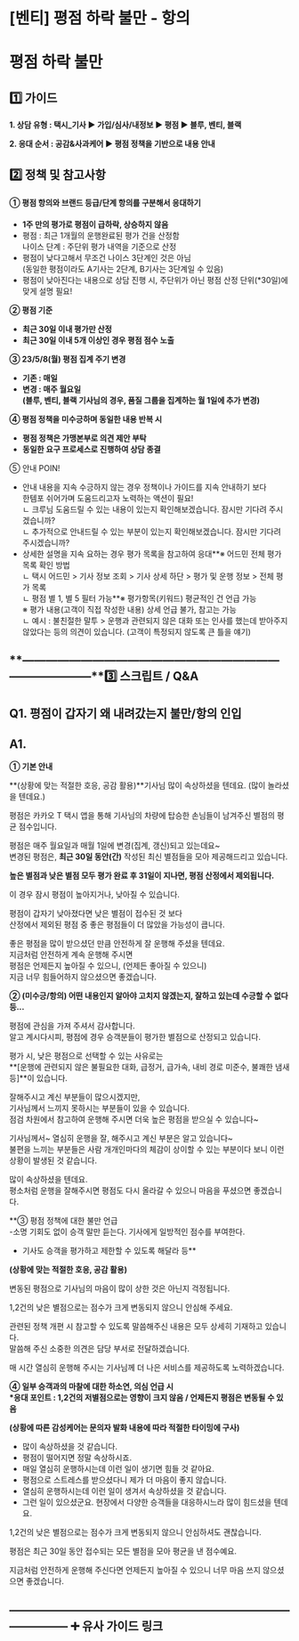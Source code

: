 # [벤티] 평점 하락 불만 - 항의

**평점 하락 불만**
============

**1️⃣ 가이드**
-----------

**1. 상담 유형 : 택시\_기사 **▶** **가입/심사/내정보 ▶ 평점 ▶ 블루, 벤티, 블랙****

**2. 응대 순서 : **공감&사과케어** **▶** 평점 정책을 기반으로 내용 안내**

**2️⃣ 정책 및 참고사항**
-----------------

#### **① 평점 항의와 브랜드 등급/단계 항의를 구분해서 응대하기**

* **1주 만의 평가로 평점이 급하락, 상승하지 않음**
* 평점 : 최근 1개월의 운행완료된 평가 건을 산정함  
  나이스 단계 : 주단위 평가 내역을 기준으로 산정
* 평점이 낮다고해서 무조건 나이스 3단계인 것은 아님  
  (동일한 평점이라도 A기사는 2단계, B기사는 3단계일 수 있음)
* 평점이 낮아진다는 내용으로 상담 진행 시, 주단위가 아닌 평점 산정 단위(\*30일)에 맞게 설명 필요!

**② 평점 기준**

* **최근 30일 이내 평가만 산정**
* **최근 30일 이내 5개 이상인 경우 평점 점수 노출**

**③ 23/5/8(월) 평점 집계 주기 변경**

* **기존 : 매일**
* **변경 : 매주 월요일**  
  **(블루, 벤티, 블랙 기사님의 경우, 품질 그룹을 집계하는 월 1일에 추가 변경)**

**④ 평점 정책을 미수긍하며 동일한 내용 반복 시**

* **평점 정책은 가맹본부로 의견 제안 부탁**
* **동일한 요구 프로세스로 진행하여 상담 종결**

⑤ 안내 POIN!

* 안내 내용을 지속 수긍하지 않는 경우 정책이나 가이드를 지속 안내하기 보다   
  한템포 쉬어가며 도움드리고자 노력하는 액션이 필요!  
  ㄴ 크루님 도움드릴 수 있는 내용이 있는지 확인해보겠습니다. 잠시만 기다려 주시겠습니까?  
  ㄴ 추가적으로 안내드릴 수 있는 부분이 있는지 확인해보겠습니다. 잠시만 기다려 주시겠습니까?
* 상세한 설명을 지속 요하는 경우 평가 목록을 참고하여 응대**※ 어드민 전체 평가 목록 확인 방법   
  ㄴ 택시 어드민 > 기사 정보 조회 > 기사 상세 하단 > 평가 및 운행 정보 > 전체 평가 목록   
  ㄴ 평점 별 1, 별 5 필터 가능**※ 평가항목(키워드) 평균적인 건 언급 가능  
  ※ 평가 내용(고객이 직접 작성한 내용) 상세 언급 불가, 참고는 가능  
  ㄴ 예시 : 불친절한 말투 > 운행과 관련되지 않은 대화 또는 인사를 했는데 받아주지 않았다는 등의 의견이 있습니다. (고객이 특정되지 않도록 큰 틀을 얘기)

**―****―****―****―****―****―****―****―****―****―****―****―****―****―****―****―****―****―****―****―****―****―****―****―****―****―****―****―****―****3️⃣ 스크립트 / Q&A**
-------------------------------------------------------------------------------------------------------------------------------------------------------------------

**Q1. 평점이 갑자기 왜 내려갔는지 불만/항의 인입**
--------------------------------

**A1.**
-------

**① 기본 안내**

**(상황에 맞는 적절한 호응, 공감 활용)**기사님 많이 속상하셨을 텐데요. (많이 놀라셨을 텐데요.)

평점은 카카오 T 택시 앱을 통해 기사님의 차량에 탑승한 손님들이 남겨주신 별점의 평균 점수입니다.

평점은 매주 월요일과 매월 1일에 변경(집계, 갱신)되고 있는데요~  
변경된 평점은, **최근 30일 동안(간)** 작성된 최신 별점들을 모아 제공해드리고 있습니다.

**높은 별점과 낮은 별점 모두 평가 완료 후 31일이 지나면, 평점 산정에서 제외됩니다.**

이 경우 잠시 평점이 높아지거나, 낮아질 수 있습니다.

평점이 갑자기 낮아졌다면 낮은 별점이 접수된 것 보다  
산정에서 제외된 평점 중 좋은 평점들이 더 많았을 가능성이 큽니다.

좋은 평점을 많이 받으셨던 만큼 안전하게 잘 운행해 주셨을 텐데요.  
지금처럼 안전하게 계속 운행해 주시면   
평점은 언제든지 높아질 수 있으니, (언제든 좋아질 수 있으니)   
지금 너무 힘들어하지 않으셨으면 좋겠습니다.

**② (미수긍/항의) 어떤 내용인지 알아야 고치지 않겠는지, 잘하고 있는데 수긍할 수 없다 등...**

평점에 관심을 가져 주셔서 감사합니다.   
알고 계시다시피, 평점에 경우 승객분들이 평가한 별점으로 산정되고 있습니다.

평가 시, 낮은 평점으로 선택할 수 있는 사유로는   
**[운행에 관련되지 않은 불필요한 대화, 급정거, 급가속, 내비 경로 미준수, 불쾌한 냄새 등]**이 있습니다.

잘해주시고 계신 부분들이 많으시겠지만,   
기사님께서 느끼지 못하시는 부분들이 있을 수 있습니다.   
점검 차원에서 참고하여 운행해 주시면 더욱 높은 평점을 받으실 수 있습니다~

기사님께서~ 열심히 운행을 잘, 해주시고 계신 부분은 알고 있습니다~   
불편을 느끼는 부분들은 사람 개개인마다의 체감이 상이할 수 있는 부분이다 보니 이런 상황이 발생된 것 같습니다.

많이 속상하셨을 텐데요.  
평소처럼 운행을 잘해주시면 평점도 다시 올라갈 수 있으니 마음을 푸셨으면 좋겠습니다.

**③ 평점 정책에 대한 불만 언급  
-소명 기회도 없이 승객 말만 듣는다. 기사에게 일방적인 점수를 부여한다.  
- 기사도 승객을 평가하고 제한할 수 있도록 해달라 등**

**(상황에 맞는 적절한 호응, 공감 활용)**

변동된 평점으로 기사님의 마음이 많이 상한 것은 아닌지 걱정됩니다.

1,2건의 낮은 별점으로는 점수가 크게 변동되지 않으니 안심해 주세요.

관련된 정책 개편 시 참고할 수 있도록 말씀해주신 내용은 모두 상세히 기재하고 있습니다.  
말씀해 주신 소중한 의견은 담당 부서로 전달하겠습니다.

매 시간 열심히 운행해 주시는 기사님께 더 나은 서비스를 제공하도록 노력하겠습니다.

**④ 일부 승객과의 마찰에 대한 하소연, 의심 언급 시**   
**\*응대 포인트 : 1,2건의 저별점으로는 영향이 크지 않음 / 언제든지 평점은 변동될 수 있음**

**(상황에 따른 감성케어는 문의자 발화 내용에 따라 적절한 타이밍에 구사)**

- 많이 속상하셨을 것 같습니다.  
- 평점이 떨어지면 정말 속상하시죠.   
- 매일 열심히 운행하시는데 이런 일이 생기면 힘들 것 같아요.   
- 평점으로 스트레스를 받으셨다니 제가 더 마음이 좋지 않습니다.   
- 열심히 운행하시는데 이런 일이 생겨서 속상하셨을 것 같습니다.  
- 그런 일이 있으셨군요. 현장에서 다양한 승객들을 대응하시느라 많이 힘드셨을 텐데요.

1,2건의 낮은 별점으로는 점수가 크게 변동되지 않으니 안심하셔도 괜찮습니다.

평점은 최근 30일 동안 접수되는 모든 별점을 모아 평균을 낸 점수예요.

지금처럼 안전하게 운행해 주신다면 언제든지 높아질 수 있으니 너무 마음 쓰지 않으셨으면 좋겠습니다.

**―****―****―****―****―****―****―****―****―****―****―****―****―****―****―****―****―****―****―****―****―****―****―****―****―****―****―****―****―** **➕ 유사 가이드 링크**
-----------------------------------------------------------------------------------------------------------------------------------------------------------------